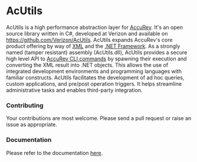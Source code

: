 # AcUtils

AcUtils is a high performance abstraction layer for [AccuRev](http://www.borland.com/en-GB/Products/Change-Management/AccuRev). It's an open source library written in C#, developed at Verizon and available 
on https://github.com/Verizon/AcUtils. AcUtils expands AccuRev's core product offering by way of [XML](https://en.wikipedia.org/wiki/XML) and the [.NET Framework](http://www.microsoft.com/net). As a strongly named 
(tamper resistant) assembly (AcUtils.dll), AcUtils provides a secure high level API to 
[AccuRev CLI commands](https://www.microfocus.com/documentation/accurev/72/WebHelp/wwhelp/wwhimpl/js/html/wwhelp.htm#href=AccuRev_User_CLI/the_accurev_program.html) 
by spawning their execution and converting the XML result into .NET objects. This allows the use of integrated development environments and programming languages with familiar constructs. 
AcUtils facilitates the development of ad hoc queries, custom applications, and pre/post operation triggers. It helps streamline administrative tasks and enables third-party integration.

### Contributing

Your contributions are most welcome. Please send a pull request or raise an issue as appropriate.

### Documentation

Please refer to the documentation [here](http://Verizon.github.io/AcUtils).

